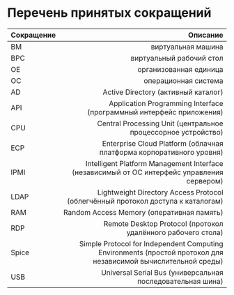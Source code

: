 # Перечень принятых сокращений

Сокращение | Описание
:--- | ---:
ВМ | виртуальная машина
ВРС | виртуальный рабочий стол
ОЕ | организованная единица
ОС | операционная система
AD | Active Directory (активный каталог)
API | Application Programming Interface (программный интерфейс приложения)
CPU | Central Processing Unit (центральное процeссорное устрoйство)
ECP | Enterprise Cloud Platform (облачная платформа корпоративного уровня)
IPMI | Intelligent Platform Management Interface (независимый от ОС интерфейс управления сервером)
LDAP | Lightweight Directory Access Protocol (облегчённый протокол доступа к каталогам)
RAM | Random Access Memory (оперативная память)
RDP | Remote Desktop Protocol (протокол удалённого рабочего стола)
Spice | Simple Protocol for Independent Computing Environments (простой протокол для независимой вычислительной среды)
USB | Universal Serial Bus (универсальная последовательная шина)
